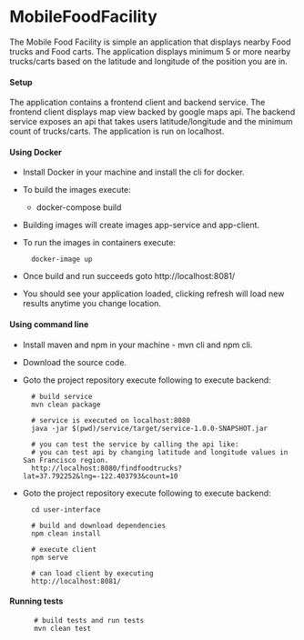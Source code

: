 # MobileFoodFacility

The Mobile Food Facility is simple an application that displays nearby Food trucks and Food carts.
The application displays minimum 5 or more nearby trucks/carts based on the latitude and longitude of the position you are in.


#### Setup

The application contains a frontend client and backend service. The frontend client displays map view backed by google maps api.
The backend service exposes an api that takes users latitude/longitude and the minimum count of trucks/carts.
The application is run on localhost.

#### Using Docker

* Install Docker in your machine and install the cli for docker.
* To build the images execute: 
    - docker-compose build
* Building images will create images app-service and app-client.
* To run the images in containers execute:

        docker-image up
* Once build and run succeeds goto http://localhost:8081/
* You should see your application loaded, clicking refresh will load new results anytime you change location.

#### Using command line

* Install maven and npm in your machine - mvn cli and npm cli.
* Download the source code.
* Goto the project repository execute following to execute backend:
        
        # build service
        mvn clean package
        
        # service is executed on localhost:8080
        java -jar $(pwd)/service/target/service-1.0.0-SNAPSHOT.jar
        
        # you can test the service by calling the api like:
        # you can test api by changing latitude and longitude values in San Francisco region.
        http://localhost:8080/findfoodtrucks?lat=37.792252&lng=-122.403793&count=10
        
* Goto the project repository execute following to execute backend:

        cd user-interface
        
        # build and download dependencies
        npm clean install
        
        # execute client
        npm serve
        
        # can load client by executing
        http://localhost:8081/
        
#### Running tests

          # build tests and run tests
          mvn clean test
        